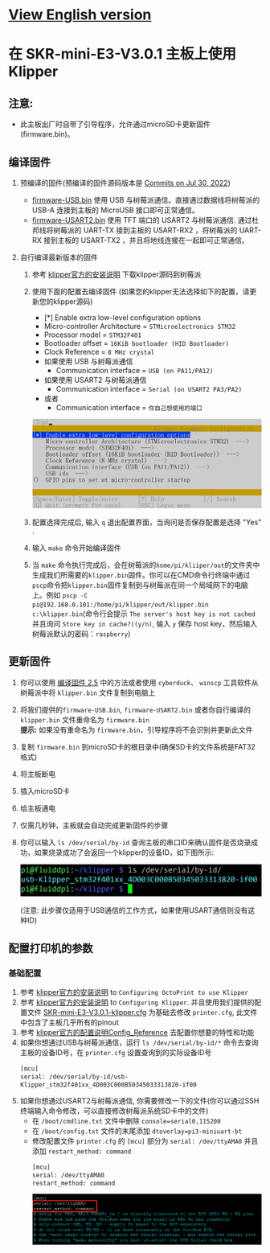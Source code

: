 # [View English version](./README.md)

# 在 SKR-mini-E3-V3.0.1 主板上使用 Klipper

## 注意: 

* 此主板出厂时自带了引导程序，允许通过microSD卡更新固件(firmware.bin)。

## 编译固件
1. 预编译的固件(预编译的固件源码版本是 [Commits on Jul 30, 2022](https://github.com/Klipper3d/klipper/commit/a709ba43af8edaaa307775ed73cb49fac2b5e550))
   * [firmware-USB.bin](./firmware-USB.bin) 使用 USB 与树莓派通信。直接通过数据线将树莓派的 USB-A 连接到主板的 MicroUSB 接口即可正常通信。
   * [firmware-USART2.bin](./firmware-USART2.bin) 使用 TFT 端口的 USART2 与树莓派通信. 通过杜邦线将树莓派的 UART-TX 接到主板的 USART-RX2 ，将树莓派的 UART-RX 接到主板的 USART-TX2 ，并且将地线连接在一起即可正常通信。

2. 自行编译最新版本的固件<br/>
   1. 参考 [klipper官方的安装说明](https://www.klipper3d.org/Installation.html) 下载klipper源码到树莓派
   2. 使用下面的配置去编译固件 (如果您的klipper无法选择如下的配置，请更新您的klipper源码)
      * [*] Enable extra low-level configuration options
      * Micro-controller Architecture = `STMicroelectronics STM32`
      * Processor model = `STM32F401`
      * Bootloader offset = `16KiB bootloader (HID Bootloader)`
      * Clock Reference = `8 MHz crystal`
      * 如果使用 USB 与树莓派通信
         * Communication interface = `USB (on PA11/PA12)`
      * 如果使用 USART2 与树莓派通信
         * Communication interface = `Serial (on USART2 PA3/PA2)`
      * 或者
         * Communication interface = `你自己想使用的端口`

      <img src=Images/menuconfig.png width="800" /><br/>
   3. 配置选择完成后, 输入 `q` 退出配置界面，当询问是否保存配置是选择 "Yes" .
   4. 输入 `make` 命令开始编译固件
   5. 当 `make` 命令执行完成后，会在树莓派的`home/pi/kliiper/out`的文件夹中生成我们所需要的`klipper.bin`固件。你可以在CMD命令行终端中通过`pscp`命令把`klipper.bin`固件复制到与树莓派在同一个局域网下的电脑上。例如 `pscp -C pi@192.168.0.101:/home/pi/klipper/out/klipper.bin c:\klipper.bin`(命令行会提示 `The server's host key is not cached` 并且询问 `Store key in cache?((y/n)`, 输入 `y` 保存 host key，然后输入树莓派默认的密码：`raspberry`)

## 更新固件
1. 你可以使用 [编译固件 2.5](#编译固件) 中的方法或者使用 `cyberduck`、 `winscp` 工具软件从树莓派中将 `klipper.bin` 文件复制到电脑上
2. 将我们提供的`firmware-USB.bin`, `firmware-USART2.bin` 或者你自行编译的 `klipper.bin` 文件重命名为 `firmware.bin`<br/>
**提示:** 如果没有重命名为 `firmware.bin`，引导程序将不会识别并更新此文件
3. 复制 `firmware.bin` 到microSD卡的根目录中(确保SD卡的文件系统是FAT32格式)
4. 将主板断电
5. 插入microSD卡
6. 给主板通电
7. 仅需几秒钟，主板就会自动完成更新固件的步骤
8. 你可以输入 `ls /dev/serial/by-id` 查询主板的串口ID来确认固件是否烧录成功，如果烧录成功了会返回一个klipper的设备ID，如下图所示:

   <img src=Images/stm32f401_id.png width="600" /><br/>

   (注意: 此步骤仅适用于USB通信的工作方式，如果使用USART通信则没有这种ID)

## 配置打印机的参数
### 基础配置
1. 参考 [klipper官方的安装说明](https://www.klipper3d.org/Installation.html) to `Configuring OctoPrint to use Klipper`
2. 参考 [klipper官方的安装说明](https://www.klipper3d.org/Installation.html) to `Configuring Klipper`. 并且使用我们提供的配置文件 [SKR-mini-E3-V3.0.1-klipper.cfg](./SKR-mini-E3-V3.0.1-klipper.cfg) 为基础去修改 `printer.cfg`, 此文件中包含了主板几乎所有的pinout
3. 参考 [klipper官方的配置说明Config_Reference](https://www.klipper3d.org/Config_Reference.html) 去配置你想要的特性和功能
4. 如果你想通过USB与树莓派通信，运行 `ls /dev/serial/by-id/*` 命令去查询主板的设备ID号，在 `printer.cfg` 设置查询到的实际设备ID号
    ```
    [mcu]
    serial: /dev/serial/by-id/usb-Klipper_stm32f401xx_4D003C000B50345033313820-if00
    ```
5. 如果你想通过USART2与树莓派通信, 你需要修改一下的文件(你可以通过SSH终端输入命令修改，可以直接修改树莓派系统SD卡中的文件)
   * 在 `/boot/cmdline.txt` 文件中删除 `console=serial0,115200` 
   * 在 `/boot/config.txt` 文件的末尾添加 `dtoverlay=pi3-miniuart-bt`
   * 修改配置文件 `printer.cfg` 的 `[mcu]` 部分为 `serial: /dev/ttyAMA0` 并且添加 `restart_method: command`
     ```
     [mcu]
     serial: /dev/ttyAMA0
     restart_method: command
     ```
     <img src=Images/cfg_uart.png/><br/>
